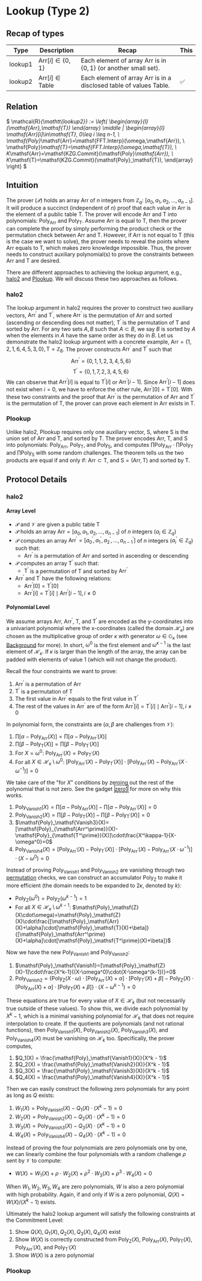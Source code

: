 # Lookup (Type 2)

## Recap of types

| Type | Description | Recap | This |
| ---- | ----------- | ----- | ---- |
| lookup1  | $\mathsf{Arr}[i]\in \{0,1\}$ | Each element of array $\mathsf{Arr}$ is in $\{0,1\}$ (or another small set). |
| lookup2  | $\mathsf{Arr}[i]\in \mathsf{Table}$ | Each element of array $\mathsf{Arr}$ is in a disclosed table of values $\mathsf{Table}$. | ✅ |

## Relation

$ \mathcal{R}_{\mathtt{lookup2}} := \left\{ \begin{array}{l} (\mathsf{Arr},\mathsf{T}) \end{array} \middle | \begin{array}{l} \mathsf{Arr}[i]\in\mathsf{T}, 0\leq i \leq n-1, \\ \mathsf{Poly}_\mathsf{Arr}=\mathsf{FFT.Interp}(\omega,\mathsf{Arr}), \\ \mathsf{Poly}_\mathsf{T}=\mathsf{FFT.Interp}(\omega,\mathsf{T}), \\ K_\mathsf{Arr}=\mathsf{KZG.Commit}(\mathsf{Poly}_\mathsf{Arr}), \\ K_\mathsf{T}=\mathsf{KZG.Commit}(\mathsf{Poly}_\mathsf{T}), \end{array} \right\} $

## Intuition

The prover ($\mathcal{P}$) holds an array $\mathsf{Arr}$ of $n$ integers from $\mathbb{Z}_q$: $[a_0, a_1, a_2, \dots, a_{n-1}]$. It will produce a succinct (independent of $n$) proof that each value in $\mathsf{Arr}$ is the element of a public table $\mathsf{T}$. The prover will encode $\mathsf{Arr}$ and $\mathsf{T}$ into polynomials: $\mathsf{Poly}_\mathsf{Arr}$ and $\mathsf{Poly}_\mathsf{T}$. Assume $\mathsf{Arr}$ is equal to $\mathsf{T}$, then the prover can complete the proof by simply performing the product check or the permutation check between $\mathsf{Arr}$ and $\mathsf{T}$. However, if $\mathsf{Arr}$ is not equal to $\mathsf{T}$ (this is the case we want to solve), the prover needs to reveal the points where $\mathsf{Arr}$ equals to $\mathsf{T}$, which makes zero knowledge impossible. Thus, the prover needs to construct auxiliary polynomial(s) to prove the constraints between $\mathsf{Arr}$ and $\mathsf{T}$ are desired. 

There are different approaches to achieving the lookup argument, e.g., [halo2](https://zcash.github.io/halo2/design/proving-system/lookup.html) and [Plookup](https://o1-labs.github.io/proof-systems/plonk/plookup.html). We will discuss these two approaches as follows.

### halo2

The lookup argument in halo2 requires the prover to construct two auxiliary vectors, $\mathsf{Arr}^\prime$ and $\mathsf{T}^\prime$, where $\mathsf{Arr}^\prime$ is the permutation of $\mathsf{Arr}$ and sorted (ascending or descending does not matter), $\mathsf{T}^\prime$ is the permutation of $\mathsf{T}$ and sorted by $\mathsf{Arr}$. For any two sets $A,B$ such that $A\subset{B}$, we say $B$ is sorted by $A$ when the elements in $A$ have the same order as they do in $B$. Let us demonstrate the halo2 lookup argument with a concrete example, $\mathsf{Arr}=\{1,2,1,6,4,5,3,0\},\mathsf{T}=\mathbb{Z}_8$. The prover constructs $\mathsf{Arr}^\prime$ and $\mathsf{T}^\prime$ such that
$$
\mathsf{Arr}^\prime=\{0,1,1,2,3,4,5,6\}
$$
$$
\mathsf{T}^\prime=\{0,1,7,2,3,4,5,6\}
$$
We can observe that $\mathsf{Arr}^\prime[i]$ is equal to $\mathsf{T}^\prime[i]$ or $\mathsf{Arr}^\prime[i-1]$. Since $\mathsf{Arr}^\prime[i-1]$ does not exist when $i=0$, we have to enforce the other rule, $\mathsf{Arr}^\prime[0]=\mathsf{T}^\prime[0]$. With these two constraints and the proof that $\mathsf{Arr}^\prime$ is the permutation of $\mathsf{Arr}$ and $\mathsf{T}^\prime$ is the permutation of $\mathsf{T}$, the prover can prove each element in $\mathsf{Arr}$ exists in $\mathsf{T}$.

### Plookup

Unlike halo2, Plookup requires only one auxiliary vector, $\mathsf{S}$, where $\mathsf{S}$ is the union set of $\mathsf{Arr}$ and $\mathsf{T}$, and sorted by $\mathsf{T}$. The prover encodes $\mathsf{Arr}$, $\mathsf{T}$, and $\mathsf{S}$ into polynomials: $\mathsf{Poly}_\mathsf{Arr}$, $\mathsf{Poly}_\mathsf{T}$, and $\mathsf{Poly}_\mathsf{S}$, and computes $\prod{\mathsf{Poly}_\mathsf{Arr}\cdot\prod\mathsf{Poly}_\mathsf{T}}$ and $\prod{\mathsf{Poly}_\mathsf{S}}$ with some random challenges. The theorem tells us the two products are equal if and only if: $\mathsf{Arr}\subset\mathsf{T}$, and $\mathsf{S}=(\mathsf{Arr},\mathsf{T})$ and sorted by $\mathsf{T}$.

## Protocol Details

### halo2

#### Array Level

* $\mathcal{P}$ and $\mathcal{V}$ are given a public table $\mathsf{T}$
* $\mathcal{P}$ holds an array $\mathsf{Arr}=[a_0,a_1,a_2,\dots,a_{n-1}]$ of $n$ integers ($a_i\in\mathbb{Z}_q$)
* $\mathcal{P}$ computes an array $\mathsf{Arr}^\prime=[a_0^\prime,a_1^\prime,a_2^\prime,\dots,a_{n-1}^\prime]$ of $n$ integers ($a_i^\prime\in\mathbb{Z}_q$) such that:
    * $\mathsf{Arr}^\prime$ is a permutation of $\mathsf{Arr}$ and sorted in ascending or descending
* $\mathcal{P}$ computes an array $\mathsf{T}^\prime$ such that:
    * $\mathsf{T}^\prime$ is a permutation of $\mathsf{T}$ and sorted by $\mathsf{Arr}^\prime$
* $\mathsf{Arr}^\prime$ and $\mathsf{T}^\prime$ have the following relations:
    * $\mathsf{Arr}^\prime[0]=\mathsf{T}^\prime[0]$
    * $\mathsf{Arr}^\prime[i]=\mathsf{T}^\prime[i]\mid\mathsf{Arr}^\prime[i-1],i\ne{0}$

#### Polynomial Level

We assume arrays $\mathsf{Arr}$, $\mathsf{Arr}^\prime$, $\mathsf{T}$, and $\mathsf{T}^\prime$ are encoded as the y-coordinates into a univariant polynomial where the x-coordinates (called the domain $\mathcal{H}_\kappa$) are chosen as the multiplicative group of order $\kappa$ with generator $\omega\in\mathbb{G}_\kappa$ (see [Background](../background/poly-iop.md) for more). In short, $\omega^0$ is the first element and $\omega^{\kappa-1}$ is the last element of $\mathcal{H}_\kappa$. If $\kappa$ is larger than the length of the array, the array can be padded with elements of value 1 (which will not change the product).

Recall the four constraints we want to prove:
1. $\mathsf{Arr}^\prime$ is a permutation of $\mathsf{Arr}$
2. $\mathsf{T}^\prime$ is a permutation of $\mathsf{T}$
3. The first value in $\mathsf{Arr}^\prime$ equals to the first value in $\mathsf{T}^\prime$
4. The rest of the values in $\mathsf{Arr}^\prime$ are of the form $\mathsf{Arr}^\prime[i]=\mathsf{T}^\prime[i]\mid\mathsf{Arr}^\prime[i-1],i\ne{0}$

In polynomial form, the constraints are ($\alpha,\beta$ are challenges from $\mathcal{V}$):
1. $\prod[\alpha-\mathsf{Poly}_{\mathsf{Arr}}(X)]=\prod[\alpha-\mathsf{Poly}_{\mathsf{Arr}^\prime}(X)]$
2. $\prod[\beta-\mathsf{Poly}_{\mathsf{T}}(X)]=\prod[\beta-\mathsf{Poly}_{\mathsf{T}^\prime}(X)]$
3. For $X=\omega^0$: $\mathsf{Poly}_{\mathsf{Arr}^\prime}(X)=\mathsf{Poly}_{\mathsf{T}^\prime}(X)$
4. For all $X\in\mathcal{H}_\kappa\setminus{\omega^0}$: $[\mathsf{Poly}_{\mathsf{Arr}^\prime}(X)-\mathsf{Poly}_{\mathsf{T}^\prime}(X)]\cdot[\mathsf{Poly}_{\mathsf{Arr}^\prime}(X)-\mathsf{Poly}_{\mathsf{Arr}^\prime}(X\cdot\omega^{-1})]=0$

We take care of the "for $X$" conditions by zeroing out the rest of the polynomial that is not zero. See the gadget <span style="border-style:dotted;border-width: 2px;"> [zero1](./zero1)</span> for more on why this works.

1. $\mathsf{Poly}_\mathsf{Vanish1}(X)=\prod[\alpha-\mathsf{Poly}_{\mathsf{Arr}}(X)]-\prod[\alpha-\mathsf{Poly}_{\mathsf{Arr}^\prime}(X)]=0$
2. $\mathsf{Poly}_\mathsf{Vanish2}(X)=\prod[\beta-\mathsf{Poly}_{\mathsf{T}}(X)]-\prod[\beta-\mathsf{Poly}_{\mathsf{T}^\prime}(X)]=0$
3. $\mathsf{Poly}_\mathsf{Vanish3}(X)=[\mathsf{Poly}_{\mathsf{Arr^\prime}}(X)-\mathsf{Poly}_{\mathsf{T^\prime}}(X)]\cdot\frac{X^\kappa-1}{X-\omega^0}=0$
4. $\mathsf{Poly}_\mathsf{Vanish4}(X)=[\mathsf{Poly}_{\mathsf{Arr}^\prime}(X)-\mathsf{Poly}_{\mathsf{T}^\prime}(X)]\cdot[\mathsf{Poly}_{\mathsf{Arr}^\prime}(X)-\mathsf{Poly}_{\mathsf{Arr}^\prime}(X\cdot\omega^{-1})]\cdot(X-\omega^0)=0$

Instead of proving $\mathsf{Poly}_\mathsf{Vanish1}$ and $\mathsf{Poly}_\mathsf{Vanish2}$ are vanishing through two [permutation]() checks, we can construct an accumulator $\mathsf{Poly}_\mathsf{Z}$ to make it more efficient (the domain needs to be expanded to $2\kappa$, denoted by $k$):
* $\mathsf{Poly}_\mathsf{Z}(\omega^0)=\mathsf{Poly}_\mathsf{Z}(\omega^{k-1})=1$
* For all $X\in\mathcal{H}_\kappa\setminus{\omega^{k-1}}$: $\mathsf{Poly}_\mathsf{Z}(X\cdot\omega)=\mathsf{Poly}_\mathsf{Z}(X)\cdot\frac{[\mathsf{Poly}_\mathsf{Arr}(X)+\alpha]\cdot[\mathsf{Poly}_\mathsf{T}(X)+\beta]}{[\mathsf{Poly}_\mathsf{Arr^\prime}(X)+\alpha]\cdot[\mathsf{Poly}_\mathsf{T^\prime}(X)+\beta]}$

Now we have the new $\mathsf{Poly}_\mathsf{Vanish1}$ and $\mathsf{Poly}_\mathsf{Vanish2}$:
1. $\mathsf{Poly}_\mathsf{Vanish1}=[\mathsf{Poly}_\mathsf{Z}(X)-1]\cdot\frac{X^k-1}{(X-\omega^0)\cdot(X-\omega^{k-1})}=0$
2. $\mathsf{Poly}_\mathsf{Vanish2}=\{\mathsf{Poly}_\mathsf{Z}(X\cdot\omega)\cdot[\mathsf{Poly}_\mathsf{Arr^\prime}(X)+\alpha]\cdot[\mathsf{Poly}_\mathsf{T^\prime}(X)+\beta]-\mathsf{Poly}_\mathsf{Z}(X)\cdot[\mathsf{Poly}_\mathsf{Arr}(X)+\alpha]\cdot[\mathsf{Poly}_\mathsf{T}(X)+\beta]\}\cdot(X-\omega^{k-1})=0$

These equations are true for every value of $X \in \mathcal{H}_k$ (but not necessarily true outside of these values). To show this, we divide each polynomial by  $X^k - 1$, which is a minimal vanishing polynomial for $\mathcal{H}_k$ that does not require interpolation to create. If the quotients are polynomials (and not rational functions), then $\mathsf{Poly}_\mathsf{Vanish1}(X)$, $\mathsf{Poly}_\mathsf{Vanish2}(X)$, $\mathsf{Poly}_\mathsf{Vanish3}(X)$, and $\mathsf{Poly}_\mathsf{Vanish4}(X)$ must be vanishing on $\mathcal{H}_k$ too. Specifically, the prover computes,

1. $Q_1(X) = \frac{\mathsf{Poly}_\mathsf{Vanish1}(X)}{X^k - 1}$
2. $Q_2(X) = \frac{\mathsf{Poly}_\mathsf{Vanish2}(X)}{X^k - 1}$
3. $Q_3(X) = \frac{\mathsf{Poly}_\mathsf{Vanish3}(X)}{X^k - 1}$
4. $Q_4(X) = \frac{\mathsf{Poly}_\mathsf{Vanish4}(X)}{X^k - 1}$

Then we can easily construct the following zero polynomials for any point as long as $Q$ exists:

1. $W_1(X)=\mathsf{Poly}_\mathsf{Vanish1}(X)-Q_1(X)\cdot(X^k-1)=0$
2. $W_2(X)=\mathsf{Poly}_\mathsf{Vanish2}(X)-Q_2(X)\cdot(X^k-1)=0$
3. $W_3(X)=\mathsf{Poly}_\mathsf{Vanish3}(X)-Q_3(X)\cdot(X^k-1)=0$
4. $W_4(X)=\mathsf{Poly}_\mathsf{Vanish4}(X)-Q_4(X)\cdot(X^k-1)=0$

Instead of proving the four polynomials are zero polynomials one by one, we can linearly combine the four polynomials with a random challenge $\rho$ sent by $\mathcal{V}$ to compute:
* $W(X)=W_1(X)+\rho\cdot{W_2(X)}+\rho^2\cdot{W_3(X)}+\rho^3\cdot{W_4(X)}=0$

When $W_1,W_2,W_3,W_4$ are zero polynomials, $W$ is also a zero polynomial with high probability. Again, if and only if $W$ is a zero polynomial, $Q(X)=W(X)/(X^k-1)$ exists.

Ultimately the halo2 lookup argument will satisfy the following constraints at the Commitment Level:
1. Show $Q(X),Q_1(X),Q_2(X),Q_3(X),Q_4(X)$ exist
2. Show $W(X)$ is correctly constructed from $\mathsf{Poly}_\mathsf{Z}(X)$,  $\mathsf{Poly}_\mathsf{Arr}(X)$, $\mathsf{Poly}_\mathsf{T}(X)$, $\mathsf{Poly}_\mathsf{Arr^\prime}(X)$, and $\mathsf{Poly}_\mathsf{T^\prime}(X)$
3. Show $W(X)$ is a zero polynomial

### Plookup
